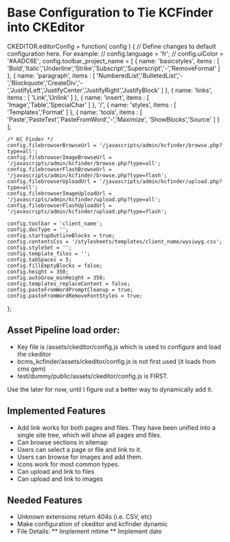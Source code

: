 # Base Configuration to Tie KCFinder into CKEditor
CKEDITOR.editorConfig = function( config )
{
    // Define changes to default configuration here. For example:
    // config.language = 'fr';
    // config.uiColor = '#AADC6E';
    config.toolbar_project_name =
    [
        { name: 'basicstyles',  items : [ 'Bold','Italic','Underline','Strike','Subscript','Superscript','-','RemoveFormat' ] },
        { name: 'paragraph',    items : [ 'NumberedList','BulletedList','-','Blockquote','CreateDiv','-','JustifyLeft','JustifyCenter','JustifyRight','JustifyBlock' ] },
        { name: 'links',        items : [ 'Link','Unlink' ] },
        { name: 'insert',       items : [ 'Image','Table','SpecialChar' ] },
        '/',
        { name: 'styles',       items : [ 'Templates','Format' ] },
        { name: 'tools',        items : [ 'Paste','PasteText','PasteFromWord','-','Maximize', 'ShowBlocks','Source' ] }
    ];

    /* KC Finder */
    config.filebrowserBrowseUrl = '/javascripts/admin/kcfinder/browse.php?type=all';
    config.filebrowserImageBrowseUrl = '/javascripts/admin/kcfinder/browse.php?type=all';
    config.filebrowserFlashBrowseUrl = '/javascripts/admin/kcfinder/browse.php?type=flash';
    config.filebrowserUploadUrl = '/javascripts/admin/kcfinder/upload.php?type=all';
    config.filebrowserImageUploadUrl = '/javascripts/admin/kcfinder/upload.php?type=all';
    config.filebrowserFlashUploadUrl = '/javascripts/admin/kcfinder/upload.php?type=flash';

    config.toolbar = 'client_name';
    config.docType = '';
    config.startupOutlineBlocks = true;
    config.contentsCss = '/stylesheets/templates/client_name/wysiwyg.css';
    config.styleSet = '';
    config.template_files = '';
    config.tabSpaces = 5;
    config.fillEmptyBlocks = false;
    config.height = 350;
    config.autoGrow_minHeight = 350;
    config.templates_replaceContent = false;
    config.pasteFromWordPromptCleanup = true;
    config.pasteFromWordRemoveFontStyles = true;
};

## Asset Pipeline load order:

* Key file is /assets/ckeditor/config.js which is used to configure and load the ckeditor
* bcms_kcfinder/assets/ckeditor/config.js is not first used (it loads from cms gem)
* test/dummy/public/assets/ckeditor/config.js is FIRST.

Use the later for now, until I figure out a better way to dynamically add it.


## Implemented Features

* Add link works for both pages and files. They have been unified into a single site tree, which will show all pages and files.
* Can browse sections in sitemap
* Users can select a page or file and link to it.
* Users can browse for images and add them.
* Icons work for most common types.
* Can upload and link to files
* Can upload and link to images

## Needed Features

* Unknown extensions return 404s (i.e. CSV, etc)
* Make configuration of ckeditor and kcfinder dynamic
* File Details:
** Implement mtime
** Implement date